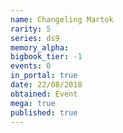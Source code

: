 ```yaml
---
name: Changeling Martok
rarity: 5
series: ds9
memory_alpha:
bigbook_tier: -1
events: 0
in_portal: true
date: 22/08/2018
obtained: Event
mega: true
published: true
---
```



